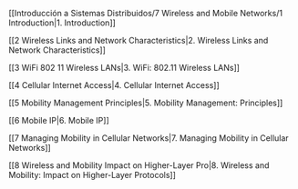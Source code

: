 [[Introducción a Sistemas Distribuidos/7 Wireless and Mobile Networks/1 Introduction|1. Introduction]]

[[2 Wireless Links and Network Characteristics|2. Wireless Links and Network Characteristics]]

[[3 WiFi 802 11 Wireless LANs|3. WiFi: 802.11 Wireless LANs]]

[[4 Cellular Internet Access|4. Cellular Internet Access]]

[[5 Mobility Management Principles|5. Mobility Management: Principles]]

[[6 Mobile IP|6. Mobile IP]]

[[7 Managing Mobility in Cellular Networks|7. Managing Mobility in Cellular Networks]]

[[8 Wireless and Mobility Impact on Higher-Layer Pro|8. Wireless and Mobility: Impact on Higher-Layer Protocols]]